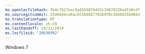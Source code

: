 ```yaml
---
ms.openlocfilehash: fb4c7817eac9a4569076492c3d678228adfa9cdf
ms.sourcegitcommit: 23d04d4ce0acb51b86b7702b9f0c3bb6b55b0043
ms.translationtype: MT
ms.contentlocale: zh-CN
ms.lasthandoff: 10/31/2019
ms.locfileid: "20630992"
---
```

<Token xmlns:xlink="http://www.w3.org/1999/xlink">Windows 7</Token>
